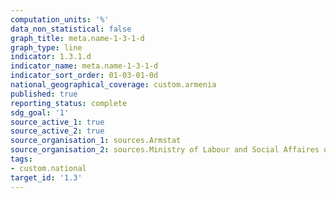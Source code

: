 ```yaml
---
computation_units: '%'
data_non_statistical: false
graph_title: meta.name-1-3-1-d
graph_type: line
indicator: 1.3.1.d
indicator_name: meta.name-1-3-1-d
indicator_sort_order: 01-03-01-0d
national_geographical_coverage: custom.armenia
published: true
reporting_status: complete
sdg_goal: '1'
source_active_1: true
source_active_2: true
source_organisation_1: sources.Armstat
source_organisation_2: sources.Ministry of Labour and Social Affaires of RA
tags:
- custom.national
target_id: '1.3'
---
```

